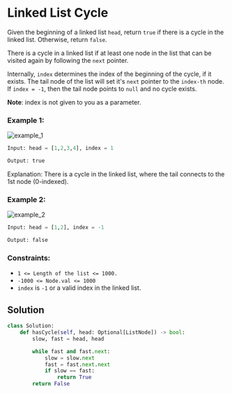 # Linked List Cycle
Given the beginning of a linked list `head`, return `true` if there is a cycle in the linked list. Otherwise, return `false`.

There is a cycle in a linked list if at least one node in the list that can be visited again by following the `next` pointer.

Internally, `index` determines the index of the beginning of the cycle, if it exists. The tail node of the list will set it's `next` pointer to the `index-th` node. If `index = -1`, then the tail node points to `null` and no cycle exists.

**Note**: index is not given to you as a parameter.

### Example 1:
![example_1](https://imagedelivery.net/CLfkmk9Wzy8_9HRyug4EVA/3ecdbcfc-70fc-429a-4654-cf4f6a7dbe00/public)

```python
Input: head = [1,2,3,4], index = 1

Output: true
```
Explanation: There is a cycle in the linked list, where the tail connects to the 1st node (0-indexed).

### Example 2:

![example_2](https://imagedelivery.net/CLfkmk9Wzy8_9HRyug4EVA/89e6716c-9f65-46da-d7b2-f04a93269700/public)

```python
Input: head = [1,2], index = -1

Output: false
```

### Constraints:
- `1 <= Length of the list <= 1000.`
- `-1000 <= Node.val <= 1000`
- `index` is `-1` or a valid index in the linked list.

## Solution
```python
class Solution:
    def hasCycle(self, head: Optional[ListNode]) -> bool:
        slow, fast = head, head

        while fast and fast.next:
            slow = slow.next
            fast = fast.next.next
            if slow == fast:
                return True
        return False
```